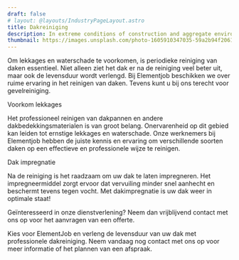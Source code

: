 ```yaml
---
draft: false
# layout: @layouts/IndustryPageLayout.astro
title: Dakreiniging
description: In extreme conditions of construction and aggregate environments, our range of engine, hydraulic, compressor and bulk filters provides superior protection.
thumbnail: https://images.unsplash.com/photo-1605910347035-59a2b94f2061?ixlib=rb-4.0.3&ixid=MnwxMjA3fDB8MHxwaG90by1wYWdlfHx8fGVufDB8fHx8&auto=format&fit=crop&w=818&q=80
---
```


Om lekkages en waterschade te voorkomen, is periodieke reiniging van daken essentieel. Niet alleen ziet het dak er na de reiniging veel beter uit, maar ook de levensduur wordt verlengd. Bij Elementjob beschikken we over ruime ervaring in het reinigen van daken. Tevens kunt u bij ons terecht voor gevelreiniging.

Voorkom lekkages

Het professioneel reinigen van dakpannen en andere dakbedekkingsmaterialen is van groot belang. Onervarenheid op dit gebied kan leiden tot ernstige lekkages en waterschade. Onze werknemers bij Elementjob hebben de juiste kennis en ervaring om verschillende soorten daken op een effectieve en professionele wijze te reinigen.

Dak impregnatie

Na de reiniging is het raadzaam om uw dak te laten impregneren. Het impregneermiddel zorgt ervoor dat vervuiling minder snel aanhecht en beschermt tevens tegen vocht. Met dakimpregnatie is uw dak weer in optimale staat!

Geïnteresseerd in onze dienstverlening? Neem dan vrijblijvend contact met ons op voor het aanvragen van een offerte.

Kies voor ElementJob en verleng de levensduur van uw dak met professionele dakreiniging. Neem vandaag nog contact met ons op voor meer informatie of het plannen van een afspraak.